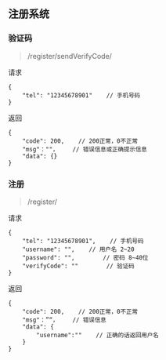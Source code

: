 ## 注册系统

### 验证码

> /register/sendVerifyCode/

请求

```
{
    "tel": "12345678901"    // 手机号码
}
```


返回

```
{
    "code": 200,    // 200正常，0不正常
    "msg"：""，    // 错误信息或正确提示信息
    "data": {}
}
```


### 注册

> /register/

请求

```
{
    "tel": "12345678901",    // 手机号码
    "username": "",    // 用户名 2~20
    "password": "",        // 密码 8~40位
    "verifyCode": ""        // 验证码
}
```


返回

```
{
    "code": 200,    // 200正常，0不正常
    "msg"：”“，    // 错误信息
    "data": {
        "username":""    // 正确的话返回用户名
    }
}
```